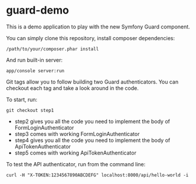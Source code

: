 # guard-demo
This is a demo application to play with the new Symfony Guard component.

You can simply clone this repository, install composer dependencies:
```
/path/to/your/composer.phar install
```
And run built-in server:
```
app/console server:run
```

Git tags allow you to follow building two Guard authenticators.
You can checkout each tag and take a look around in the code.

To start, run:
```
git checkout step1
```

- step2 gives you all the code you need to implement the body of FormLoginAuthenticator
- step3 comes with working FormLoginAuthenticator
- step4 gives you all the code you need to implement the body of ApiTokenAuthenticator
- step5 comes with working ApiTokenAuthenticator

To test the API authenticator, run from the command line:
```
curl -H "X-TOKEN:1234567890ABCDEFG" localhost:8000/api/hello-world -i
```


